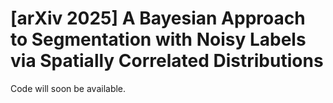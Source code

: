 # [arXiv 2025] A Bayesian Approach to Segmentation with Noisy Labels via Spatially Correlated Distributions

Code will soon be available.
